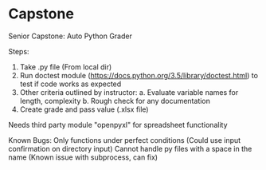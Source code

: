 # Capstone
Senior Capstone: Auto Python Grader

Steps:
  1. Take .py file (From local dir)
  2. Run doctest module (https://docs.python.org/3.5/library/doctest.html) to test if code works as expected
  3. Other criteria outlined by instructor:
    a. Evaluate variable names for length, complexity
    b. Rough check for any documentation
  4. Create grade and pass value (.xlsx file)

Needs third party module "openpyxl" for spreadsheet functionality

Known Bugs:
Only functions under perfect conditions (Could use input confirmation on directory input)
Cannot handle py files with a space in the name (Known issue with subprocess, can fix)
